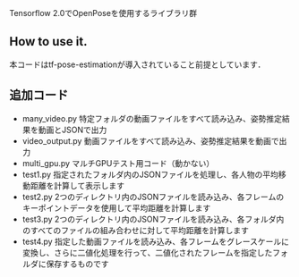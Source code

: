 Tensorflow 2.0でOpenPoseを使用するライブラリ群

## How to use it.
本コードはtf-pose-estimationが導入されていること前提としています．

## 追加コード
- many_video.py
特定フォルダの動画ファイルをすべて読み込み、姿勢推定結果を動画とJSONで出力
- video_output.py
動画ファイルをすべて読み込み、姿勢推定結果を動画で出力
- multi_gpu.py
マルチGPUテスト用コード（動かない）
- test1.py
指定されたフォルダ内のJSONファイルを処理し、各人物の平均移動距離を計算して表示します
- test2.py
2つのディレクトリ内のJSONファイルを読み込み、各フレームのキーポイントデータを使用して平均距離を計算します
- test3.py
2つのディレクトリ内のJSONファイルを読み込み、各フォルダ内のすべてのファイルの組み合わせに対して平均距離を計算します
- test4.py
指定した動画ファイルを読み込み、各フレームをグレースケールに変換し、さらに二値化処理を行って、二値化されたフレームを指定したフォルダに保存するものです